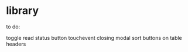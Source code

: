 # library

to do:


toggle read status button
touchevent closing modal
sort buttons on table headers
